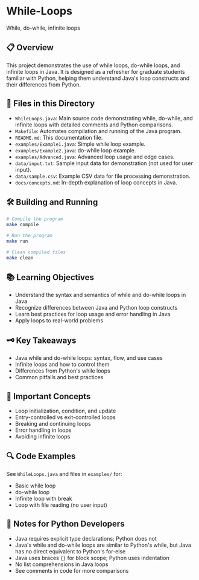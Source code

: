 # While-Loops

While, do-while, infinite loops

## 📋 Overview
This project demonstrates the use of while loops, do-while loops, and infinite loops in Java. It is designed as a refresher for graduate students familiar with Python, helping them understand Java's loop constructs and their differences from Python.

## 📁 Files in this Directory
- `WhileLoops.java`: Main source code demonstrating while, do-while, and infinite loops with detailed comments and Python comparisons.
- `Makefile`: Automates compilation and running of the Java program.
- `README.md`: This documentation file.
- `examples/Example1.java`: Simple while loop example.
- `examples/Example2.java`: do-while loop example.
- `examples/Advanced.java`: Advanced loop usage and edge cases.
- `data/input.txt`: Sample input data for demonstration (not used for user input).
- `data/sample.csv`: Example CSV data for file processing demonstration.
- `docs/concepts.md`: In-depth explanation of loop concepts in Java.

## 🛠 Building and Running
```bash
# Compile the program
make compile

# Run the program
make run

# Clean compiled files
make clean
```

## 📚 Learning Objectives
- Understand the syntax and semantics of while and do-while loops in Java
- Recognize differences between Java and Python loop constructs
- Learn best practices for loop usage and error handling in Java
- Apply loops to real-world problems

## 🗝️ Key Takeaways
- Java while and do-while loops: syntax, flow, and use cases
- Infinite loops and how to control them
- Differences from Python's while loops
- Common pitfalls and best practices

## 🧠 Important Concepts
- Loop initialization, condition, and update
- Entry-controlled vs exit-controlled loops
- Breaking and continuing loops
- Error handling in loops
- Avoiding infinite loops

## 🔍 Code Examples
See `WhileLoops.java` and files in `examples/` for:
- Basic while loop
- do-while loop
- Infinite loop with break
- Loop with file reading (no user input)

## 📝 Notes for Python Developers
- Java requires explicit type declarations; Python does not
- Java's while and do-while loops are similar to Python's while, but Java has no direct equivalent to Python's for-else
- Java uses braces `{}` for block scope; Python uses indentation
- No list comprehensions in Java loops
- See comments in code for more comparisons
